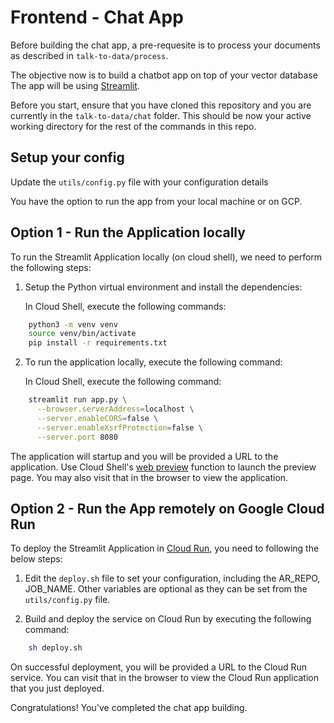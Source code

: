 # Frontend - Chat App

Before building the chat app, a pre-requesite is to process your documents as described in `talk-to-data/process`.

The objective now is to build a chatbot app on top of your vector database The app will be using [Streamlit](https://streamlit.io/). 

Before you start, ensure that you have cloned this repository and you are currently in the `talk-to-data/chat` folder. This should be now your active working directory for the rest of the commands in this repo.

## Setup your config

Update the `utils/config.py` file with your configuration details

You have the option to run the app from your local machine or on GCP.

## Option 1 - Run the Application locally

To run the Streamlit Application locally (on cloud shell), we need to perform the following steps:

1. Setup the Python virtual environment and install the dependencies:

    In Cloud Shell, execute the following commands:

```bash
    python3 -m venv venv
    source venv/bin/activate
    pip install -r requirements.txt
```

2. To run the application locally, execute the following command:

    In Cloud Shell, execute the following command:

```bash
    streamlit run app.py \
      --browser.serverAddress=localhost \
      --server.enableCORS=false \
      --server.enableXsrfProtection=false \
      --server.port 8080
```

The application will startup and you will be provided a URL to the application. Use Cloud Shell's [web preview](https://cloud.google.com/shell/docs/using-web-preview) function to launch the preview page. You may also visit that in the browser to view the application. 

## Option 2 - Run the App remotely on Google Cloud Run

To deploy the Streamlit Application in [Cloud Run](https://cloud.google.com/run/docs/quickstarts/deploy-container), you need to following the below steps:


  1. Edit the `deploy.sh` file to set your configuration, including the AR_REPO, JOB_NAME.  Other variables are optional as they can be set from the `utils/config.py` file.

  3. Build and deploy the service on Cloud Run by executing the following command:

```bash
    sh deploy.sh
```

On successful deployment, you will be provided a URL to the Cloud Run service. You can visit that in the browser to view the Cloud Run application that you just deployed. 

Congratulations! You've completed the chat app building.